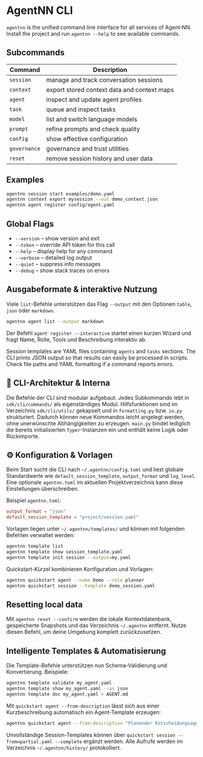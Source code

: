 # AgentNN CLI

`agentnn` is the unified command line interface for all services of Agent‑NN.
Install the project and run `agentnn --help` to see available commands.

## Subcommands

| Command | Description |
|---------|-------------|
| `session` | manage and track conversation sessions |
| `context` | export stored context data and context maps |
| `agent` | inspect and update agent profiles |
| `task` | queue and inspect tasks |
| `model` | list and switch language models |
| `prompt` | refine prompts and check quality |
| `config` | show effective configuration |
| `governance` | governance and trust utilities |
| `reset` | remove session history and user data |

## Examples

```bash
agentnn session start examples/demo.yaml
agentnn context export mysession --out demo_context.json
agentnn agent register config/agent.yaml
```

## Global Flags

- `--version` – show version and exit
- `--token` – override API token for this call
- `--help` – display help for any command
- `--verbose` – detailed log output
- `--quiet` – suppress info messages
- `--debug` – show stack traces on errors

## Ausgabeformate & interaktive Nutzung

Viele `list`-Befehle unterstützen das Flag `--output` mit den Optionen
`table`, `json` oder `markdown`.

```bash
agentnn agent list --output markdown
```

Der Befehl `agent register --interactive` startet einen kurzen Wizard und
fragt Name, Rolle, Tools und Beschreibung interaktiv ab.

Session templates are YAML files containing `agents` and `tasks` sections.
The CLI prints JSON output so that results can easily be processed in scripts.
Check file paths and YAML formatting if a command reports errors.

## 🧩 CLI-Architektur & Interna

Die Befehle der CLI sind modular aufgebaut. Jedes Subkommando lebt in
`sdk/cli/commands/` als eigenständiges Modul. Hilfsfunktionen sind im
Verzeichnis `sdk/cli/utils/` gekapselt und in `formatting.py` bzw. `io.py`
strukturiert. Dadurch können neue Kommandos leicht angelegt werden, ohne
unerwünschte Abhängigkeiten zu erzeugen. `main.py` bindet lediglich die
bereits initialisierten `Typer`-Instanzen ein und enthält keine Logik
oder Rückimporte.

## ⚙️ Konfiguration & Vorlagen

Beim Start sucht die CLI nach `~/.agentnn/config.toml` und liest globale
Standardwerte wie `default_session_template`, `output_format` und `log_level`.
Eine optionale `agentnn.toml` im aktuellen Projektverzeichnis kann diese
Einstellungen überschreiben.

Beispiel `agentnn.toml`:

```toml
output_format = "json"
default_session_template = "project/session.yaml"
```

Vorlagen liegen unter `~/.agentnn/templates/` und können mit folgenden
Befehlen verwaltet werden:

```bash
agentnn template list
agentnn template show session_template.yaml
agentnn template init session --output=my.yaml
```

Quickstart-Kürzel kombinieren Konfiguration und Vorlagen:

```bash
agentnn quickstart agent --name Demo --role planner
agentnn quickstart session --template demo_session.yaml
```

## Resetting local data

Mit `agentnn reset --confirm` werden die lokale Kontextdatenbank,
gespeicherte Snapshots und das Verzeichnis `~/.agentnn` entfernt.
Nutze diesen Befehl, um deine Umgebung komplett zurückzusetzen.

## Intelligente Templates & Automatisierung

Die Template-Befehle unterstützen nun Schema-Validierung und Konvertierung. Beispiele:

```bash
agentnn template validate my_agent.yaml
agentnn template show my_agent.yaml --as json
agentnn template doc my_agent.yaml > AGENT.md
```

Mit `quickstart agent --from-description` lässt sich aus einer Kurzbeschreibung automatisch ein Agent-Template erzeugen:

```bash
agentnn quickstart agent --from-description "Planender Entscheidungsagent mit Zugriff auf Tools" --output agent-smart.yaml
```

Unvollständige Session-Templates können über `quickstart session --from=partial.yaml --complete` ergänzt werden. Alle Aufrufe werden im Verzeichnis `~/.agentnn/history/` protokolliert.
